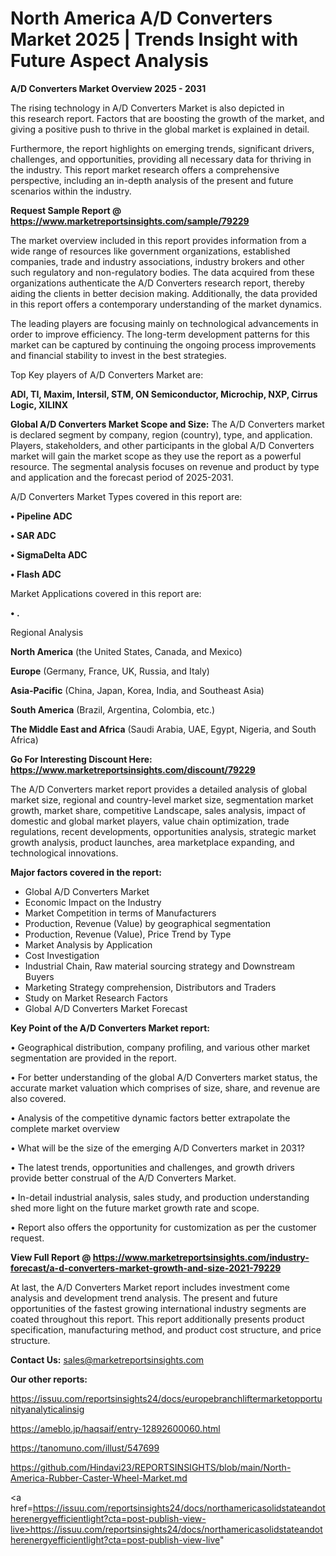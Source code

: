 # North America A/D Converters Market 2025 | Trends Insight with Future Aspect Analysis

<Strong> A/D Converters Market Overview 2025 - 2031</strong>

The rising technology in A/D Converters Market is also depicted in this research report. Factors that are boosting the growth of the market, and giving a positive push to thrive in the global market is explained in detail.

Furthermore, the report highlights on emerging trends, significant drivers, challenges, and opportunities, providing all necessary data for thriving in the industry. This report market research offers a comprehensive perspective, including an in-depth analysis of the present and future scenarios within the industry.

<strong>Request Sample Report @ <a href=https://www.marketreportsinsights.com/sample/79229>https://www.marketreportsinsights.com/sample/79229</a></strong>

The market overview included in this report provides information from a wide range of resources like government organizations, established companies, trade and industry associations, industry brokers and other such regulatory and non-regulatory bodies. The data acquired from these organizations authenticate the A/D Converters research report, thereby aiding the clients in better decision making. Additionally, the data provided in this report offers a contemporary understanding of the market dynamics.

The leading players are focusing mainly on technological advancements in order to improve efficiency. The long-term development patterns for this market can be captured by continuing the ongoing process improvements and financial stability to invest in the best strategies.

Top Key players of A/D Converters Market are:

<strong>ADI, TI, Maxim, Intersil, STM, ON Semiconductor, Microchip, NXP, Cirrus Logic, XILINX</strong>

<strong><b>Global A/D Converters Market Scope and Size:</b></strong>
The A/D Converters market is declared segment by company, region (country), type, and application. Players, stakeholders, and other participants in the global A/D Converters market will gain the market scope as they use the report as a powerful resource. The segmental analysis focuses on revenue and product by type and application and the forecast period of 2025-2031.

A/D Converters Market Types covered in this report are:

<strong>• Pipeline ADC

• SAR ADC

• SigmaDelta ADC

• Flash ADC</strong>

Market Applications covered in this report are:

<strong>• .</strong> 

Regional Analysis

<strong>North America</strong> (the United States, Canada, and Mexico)

<strong>Europe</strong> (Germany, France, UK, Russia, and Italy)

<strong>Asia-Pacific</strong> (China, Japan, Korea, India, and Southeast Asia)

<strong>South America</strong> (Brazil, Argentina, Colombia, etc.)

<strong>The Middle East and Africa</strong> (Saudi Arabia, UAE, Egypt, Nigeria, and South Africa)

<strong>Go For Interesting Discount Here: <a href=https://www.marketreportsinsights.com/discount/79229>https://www.marketreportsinsights.com/discount/79229</a></strong>

The A/D Converters market report provides a detailed analysis of global market size, regional and country-level market size, segmentation market growth, market share, competitive Landscape, sales analysis, impact of domestic and global market players, value chain optimization, trade regulations, recent developments, opportunities analysis, strategic market growth analysis, product launches, area marketplace expanding, and technological innovations.

<strong><b>Major factors covered in the report:</b></strong>
<ul>
  <li>Global A/D Converters Market </li>
  <li>Economic Impact on the Industry</li>
  <li>Market Competition in terms of Manufacturers</li>
  <li>Production, Revenue (Value) by geographical segmentation</li>
  <li>Production, Revenue (Value), Price Trend by Type</li>
  <li>Market Analysis by Application</li>
  <li>Cost Investigation</li>
  <li>Industrial Chain, Raw material sourcing strategy and Downstream Buyers</li>
  <li>Marketing Strategy comprehension, Distributors and Traders</li>
  <li>Study on Market Research Factors</li>
  <li>Global A/D Converters Market Forecast</li>
</ul>

<strong><b>Key Point of the A/D Converters Market report:</b></strong>

• Geographical distribution, company profiling, and various other market segmentation are provided in the report.

• For better understanding of the global A/D Converters market status, the accurate market valuation which comprises of size, share, and revenue are also covered.

• Analysis of the competitive dynamic factors better extrapolate the complete market overview

• What will be the size of the emerging A/D Converters market in 2031?

• The latest trends, opportunities and challenges, and growth drivers provide better construal of the A/D Converters Market.

• In-detail industrial analysis, sales study, and production understanding shed more light on the future market growth rate and scope.

• Report also offers the opportunity for customization as per the customer request.

<strong><b>View Full Report @ <a href=https://www.marketreportsinsights.com/industry-forecast/a-d-converters-market-growth-and-size-2021-79229>https://www.marketreportsinsights.com/industry-forecast/a-d-converters-market-growth-and-size-2021-79229</a></b></strong>


At last, the A/D Converters Market report includes investment come analysis and development trend analysis. The present and future opportunities of the fastest growing international industry segments are coated throughout this report. This report additionally presents product specification, manufacturing method, and product cost structure, and price structure.

<strong>Contact Us:</strong>
sales@marketreportsinsights.com

<strong>Our other reports:</strong>

<a href=https://issuu.com/reportsinsights24/docs/europebranchliftermarketopportunityanalyticalinsig>https://issuu.com/reportsinsights24/docs/europebranchliftermarketopportunityanalyticalinsig</a>

<a href=https://ameblo.jp/haqsaif/entry-12892600060.html>https://ameblo.jp/haqsaif/entry-12892600060.html</a>

<a href=https://tanomuno.com/illust/547699>https://tanomuno.com/illust/547699</a>

<a href=https://github.com/Hindavi23/REPORTSINSIGHTS/blob/main/North-America-Rubber-Caster-Wheel-Market.md>https://github.com/Hindavi23/REPORTSINSIGHTS/blob/main/North-America-Rubber-Caster-Wheel-Market.md</a>

<a href=https://issuu.com/reportsinsights24/docs/northamericasolidstateandotherenergyefficientlight?cta=post-publish-view-live>https://issuu.com/reportsinsights24/docs/northamericasolidstateandotherenergyefficientlight?cta=post-publish-view-live</a>"
